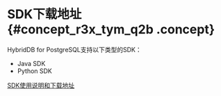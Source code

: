 # SDK下载地址 {#concept_r3x_tym_q2b .concept}

HybridDB for PostgreSQL支持以下类型的SDK：

-   Java SDK
-   Python SDK

[SDK使用说明和下载地址](http://t.cn/E5HmtTR)

